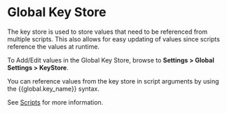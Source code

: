 # Global Key Store

The key store is used to store values that need to be referenced from multiple scripts. This also allows for easy updating of values since scripts reference the values at runtime.

To Add/Edit values in the Global Key Store, browse to **Settings > Global Settings > KeyStore**. 

You can reference values from the key store in script arguments by using the {{global.key_name}} syntax.

See [Scripts](scripting.md) for more information.
